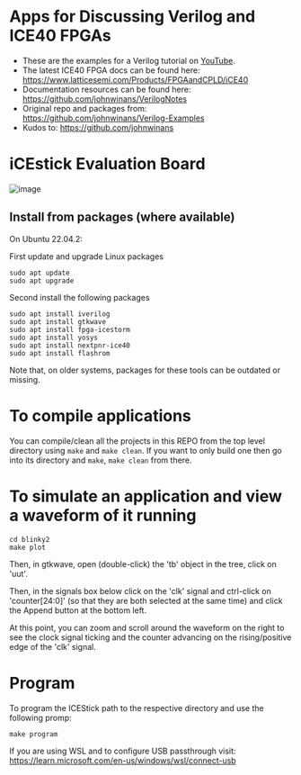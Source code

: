 # Apps for Discussing Verilog and ICE40 FPGAs

- These are the examples for a Verilog tutorial on [YouTube](https://www.youtube.com/playlist?list=PL3by7evD3F52On-ws9pcdQuEL-rYbNNFB).
- The latest ICE40 FPGA docs can be found here: https://www.latticesemi.com/Products/FPGAandCPLD/iCE40
- Documentation resources can be found here: https://github.com/johnwinans/VerilogNotes
- Original repo and packages from: https://github.com/johnwinans/Verilog-Examples 
- Kudos to: https://github.com/johnwinans

# iCEstick Evaluation Board

![image](https://github.com/user-attachments/assets/f8377aca-dbc5-4fd2-8f2d-b29c184d58db)


## Install from packages (where available)

On Ubuntu 22.04.2:

First update and upgrade Linux packages
```
sudo apt update
sudo apt upgrade
```
Second install the following packages

```
sudo apt install iverilog
sudo apt install gtkwave
sudo apt install fpga-icestorm
sudo apt install yosys
sudo apt install nextpnr-ice40
sudo apt install flashrom
```

Note that, on older systems, packages for these tools can be outdated or missing.

# To compile applications

You can compile/clean all the projects in this REPO from the top level directory
using `make` and `make clean`.  If you want to only build one then go into its
directory and `make`, `make clean` from there.

# To simulate an application and view a waveform of it running 

```
cd blinky2
make plot
```

Then, in gtkwave, open (double-click) the 'tb' object in the tree, click on 'uut'. 

Then, in the signals box below click on the 'clk' signal and ctrl-click on 'counter[24:0]'
(so that they are both selected at the same time) and click the Append button at the 
bottom left.  

At this point, you can zoom and scroll around the waveform on the right to see the 
clock signal ticking and the counter advancing on the rising/positive edge of 
the 'clk' signal.

# Program

To program the ICEStick path to the respective directory and use the following promp:

```
make program
```


If you are using WSL and to configure USB passthrough visit: 
https://learn.microsoft.com/en-us/windows/wsl/connect-usb
